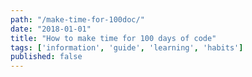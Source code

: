 ```yaml
---
path: "/make-time-for-100doc/"
date: "2018-01-01"
title: "How to make time for 100 days of code"
tags: ['information', 'guide', 'learning', 'habits']
published: false
---
```

